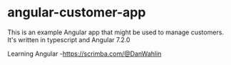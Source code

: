 # angular-customer-app

This is an example Angular app that might be used to manage customers. It's written in typescript and Angular 7.2.0

Learning Angular -https://scrimba.com/@DanWahlin
